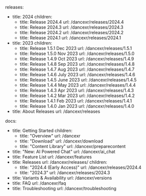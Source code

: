 releases:
  - title: 2024
    children:
    - title: Release 2024.4
      url: /dancexr/releases/2024.4
    - title: Release 2024.3
      url: /dancexr/releases/2024.3
    - title: Release 2024.2
      url: /dancexr/releases/2024.2
    - title: Release 2024.1
      url: /dancexr/releases/2024.1
  - title: 2023
    children:
    - title: Release 1.5.1 Dec 2023
      url: /dancexr/releases/1.5.1
    - title: Release 1.5.0 Nov 2023
      url: /dancexr/releases/1.5.0
    - title: Release 1.4.9 Oct 2023
      url: /dancexr/releases/1.4.9
    - title: Release 1.4.8 Sep 2023
      url: /dancexr/releases/1.4.8
    - title: Release 1.4.7 Aug 2023
      url: /dancexr/releases/1.4.7
    - title: Release 1.4.6 July 2023
      url: /dancexr/releases/1.4.6
    - title: Release 1.4.5 June 2023
      url: /dancexr/releases/1.4.5
    - title: Release 1.4.4 May 2023
      url: /dancexr/releases/1.4.4
    - title: Release 1.4.3 Apr 2023
      url: /dancexr/releases/1.4.3
    - title: Release 1.4.2 Mar 2023
      url: /dancexr/releases/1.4.2
    - title: Release 1.4.1 Feb 2023
      url: /dancexr/releases/1.4.1
    - title: Release 1.4.0 Jan 2023
      url: /dancexr/releases/1.4.0
  - title: About Releases
    url: /dancexr/releases

docs:
  - title: Getting Started
    children:
      - title: "Overview"
        url: /dancexr
      - title: "Download"
        url: /dancexr/download
      - title: "Content Library"
        url: /dancexr/preparecontent
  - title: "New: AI Powered Chat"
    url: /dancexr/ai_chat
  - title: Feature List
    url: /dancexr/features
  - title: Releases
    url: /dancexr/releases/
    children:
    - title: "2024.4 (Early Access)"
      url: /dancexr/releases/2024.4
    - title: "2024.3"
      url: /dancexr/releases/2024.3
  - title: Variants & Availability
    url: /dancexr/versions
  - title: FAQ
    url: /dancexr/faq
  - title: Troubleshooting
    url: /dancexr/troubleshooting